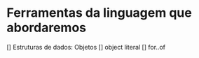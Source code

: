 # Ferramentas da linguagem que abordaremos

[] Estruturas de dados: Objetos
[] object literal
[] for..of